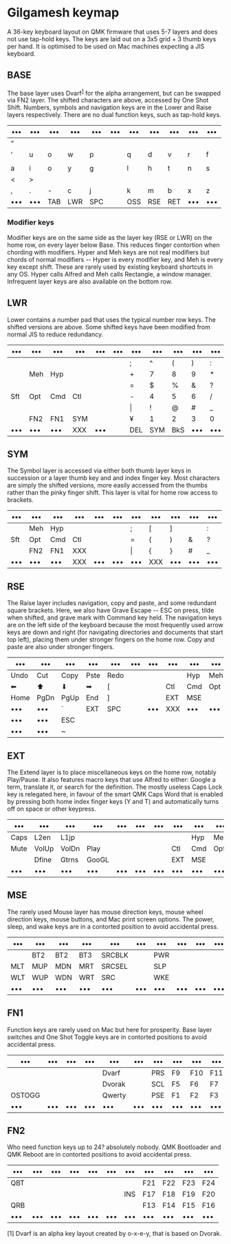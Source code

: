 # Gilgamesh keymap
A 36-key keyboard layout on QMK firmware that uses 5-7 layers and does not use tap-hold keys.
The keys are laid out on a 3x5 grid + 3 thumb keys per hand. It is optimised to be used on Mac machines expecting a JIS keyboard. 

## BASE

The base layer uses Dvarf<sup>[1](https://o-x-e-y.github.io/layouts/dvarf/index.html)</sup> for the alpha arrangement, but can be swapped via FN2 layer.
The shifted characters are above, accessed by One Shot Shift. 
Numbers, symbols and navigation keys are in the Lower and Raise layers respectively.
There are no dual function keys, such as tap-hold keys.

|•••|•••|•••|•••|•••|•••|•••|•••|•••|•••|•••|
|---|---|---|---|---|---|---|---|---|---|---|
| “ |   |   |   |   |   |   |   |   |   |   |
| ‘ | u | o | w | p |   | q | d | v | r | f |
|   |   |   |   |   |   |   |   |   |   |   |
| a | i | o | y | g |   | l | h | t | n | s |
| < | > |   |   |   |   |   |   |   |   |   |
| , | . | - | c | j |   | k | m | b | x | z |
|•••|•••|TAB|LWR|SPC|   |OSS|RSE|RET|•••|•••|

### Modifier keys

Modifier keys are on the same side as the layer key (RSE or LWR) on the home row, on every layer below Base. This reduces finger contortion when chording with modifiers. Hyper and Meh keys are not real modifiers but chords of normal modifiers -- Hyper is every modifier key, and Meh is every key except shift. These are rarely used by existing keyboard shortcuts in any OS. Hyper calls Alfred and Meh calls Rectangle, a window manager. Infrequent layer keys are also available on the bottom row.

## LWR

Lower contains a number pad that uses the typical number row keys. The shifted versions are above. Some shifted keys have been modified from normal JIS to reduce redundancy. 

|•••|•••|•••|•••|•••|•••|•••|•••|•••|•••|•••|
|---|---|---|---|---|---|---|---|---|---|---|
|   |   |   |   |   |   | ; | ^ | ( | ) | : |
|   |Meh|Hyp|   |   |   | + | 7 | 8 | 9 | * |
|   |   |   |   |   |   | = | $ | % | & | ? |
|Sft|Opt|Cmd|Ctl|   |   | - | 4 | 5 | 6 | / |
|   |   |   |   |   |   | \|| ! | @ | # | _ |
|   |FN2|FN1|SYM|   |   | ¥ | 1 | 2 | 3 | 0 |
|•••|•••|•••|XXX|•••|   |DEL|SYM|BkS|•••|•••|

## SYM

The Symbol layer is accessed via either both thumb layer keys in succession or a layer thumb key and and index finger key.
Most characters are simply the shifted versions, more easily accessed from the thumbs rather than the pinky finger shift. 
This layer is vital for home row access to brackets.

|•••|•••|•••|•••|•••|•••|•••|•••|•••|•••|•••|
|---|---|---|---|---|---|---|---|---|---|---|
|   |Meh|Hyp|   |   |   | ; | [ | ] |   | : |
|Sft|Opt|Cmd|Ctl|   |   | = | ( | ) | & | ? |
|   |FN2|FN1|XXX|   |   | \|| { | } | # | _ |
|•••|•••|•••|XXX|•••|•••|•••|XXX|•••|•••|•••|


## RSE

The Raise layer includes navigation, copy and paste, and some redundant square brackets.
Here, we also have Grave Escape -- ESC on press, tilde when shifted, and grave mark with Command key held.
The navigation keys are on the left side of the keyboard because the most frequently used arrow keys are down and right (for navigating directories and documents that start top left), placing them under stronger fingers on the home row. Copy and paste are also under stronger fingers.


|•••|•••|•••|•••|•••|•••|•••|•••|•••|•••|•••|
|---|---|---|---|---|---|---|---|---|---|---|
|Undo|Cut |Copy|Pste|Redo|| |   |Hyp|Meh|   | 
|⬅︎  |⬆︎   |⬇︎  |➡︎   | [ | |  |Ctl|Cmd|Opt|Sft| 
|Home|PgDn|PgUp|End | ] | | |EXT|MSE|   |   |
|•••|•••| ` |EXT|SPC|   |•••|XXX|•••|•••|•••|
|•••|•••|ESC|   |   |   |   |   |   |   |   |
|•••|•••|~  |   |   |   |   |   |   |   |   |

## EXT

The Extend layer is to place miscellaneous keys on the home row, notably Play/Pause. 
It also features macro keys that use Alfred to either: Google a term, translate it, or search for the definition.
The mostly useless Caps Lock key is relegated here, in favour of the smart QMK Caps Word that is enabled by pressing both home index finger keys (Y and T) and automatically turns off on space or other keypress. 

|•••|•••|•••|•••|•••|•••|•••|•••|•••|•••|•••|
|---|---|---|---|---|---|---|---|---|---|---|
|Caps|L2en|L1jp||   |   |   |   |Hyp|Meh|   | 
|Mute|VolUp|VolDn|Play| | | |Ctl|Cmd|Opt|Sft| 
|    |Dfine|Gtrns|GooGL|| | |EXT|MSE|   |   |
|•••|•••|•••|•••|•••|•••|•••|•••|•••|•••|•••|

## MSE

The rarely used Mouse layer has mouse direction keys, mouse wheel direction keys, mouse buttons, and Mac print screen options. The power, sleep, and wake keys are in a contorted position to avoid accidental press. 

|•••|•••|•••|•••|•••|•••|•••|•••|•••|•••|•••|
|---|---|---|---|---|---|---|---|---|---|---|
|   |BT2|BT2|BT3|SRCBLK||PWR|   |   |   |   |
|MLT|MUP|MDN|MRT|SRCSEL||SLP|   |   |   |   |
|WLT|WUP|WDN|WRT|SRC|   |WKE|   |   |   |   |
|•••|•••|•••|•••|•••|•••|•••|•••|•••|•••|•••|

## FN1

Function keys are rarely used on Mac but here for prosperity. Base layer switches and One Shot Toggle keys are in contorted positions to avoid accidental press.

|•••|•••|•••|•••|•••|•••|•••|•••|•••|•••|•••|
|---|---|---|---|---|---|---|---|---|---|---|
|   |   |   |   |Dvarf| |PRS|F9 |F10|F11|F12|
|   |   |   |   |Dvorak||SCL|F5 | F6| F7| F8|
|OSTOGG||   |   |Qwerty||PSE|F1 | F2| F3| F4|
|•••|•••|•••|•••|•••|•••|•••|•••|•••|•••|•••|

## FN2

Who need function keys up to 24? absolutely nobody. QMK Bootloader and QMK Reboot are in contorted positions to avoid accidental press.

|•••|•••|•••|•••|•••|•••|•••|•••|•••|•••|•••|
|---|---|---|---|---|---|---|---|---|---|---|
|QBT|   |   |   |   |   |   |F21|F22|F23|F24|
|   |   |   |   |   |   |INS|F17|F18|F19|F20|
|QRB|   |   |   |   |   |   |F13|F14|F15|F16|
|•••|•••|•••|•••|•••|•••|•••|•••|•••|•••|•••|

[1] Dvarf is an alpha key layout created by o-x-e-y, that is based on Dvorak.
